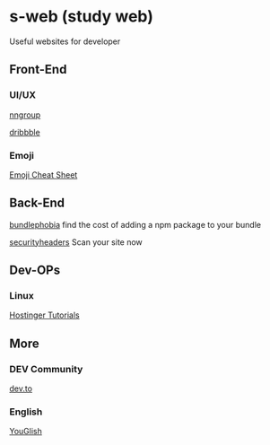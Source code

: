 # s-web (study web)
Useful websites for developer

## Front-End

### UI/UX
[nngroup](https://www.nngroup.com/articles)

[dribbble](https://dribbble.com/)

### Emoji
[Emoji Cheat Sheet](https://www.webfx.com/tools/emoji-cheat-sheet/)

## Back-End
[bundlephobia](https://bundlephobia.com/) find the cost of adding a npm package to your bundle

[securityheaders](https://securityheaders.com/) Scan your site now

## Dev-OPs

### Linux
[Hostinger Tutorials](https://www.hostinger.com/tutorials/linux-commands)

## More

### DEV Community
[dev.to](https://dev.to/)


### English
[YouGlish](https://youglish.com/)
